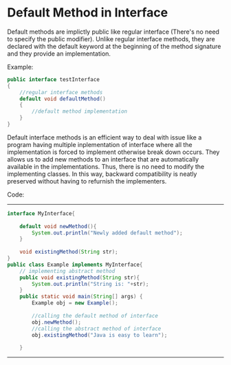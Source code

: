 # Default Method in Interface

Default methods are implictly public like regular interface (There's no need to specify the public modifier). Unlike regular interface methods, they are declared with the default keyword at the beginning of the method signature and they provide an implementation.

Example:

```Java
public interface testInterface
{
	//regular interface methods
	default void defaultMethod()
	{
		//default method implementation
	}
}
```

Default interface methods is an efficient way to deal with issue like a program having multiple inplementation of interface where all the implementation is forced to implement otherwise break down occurs. They allows us to add new methods to an interface that are automatically available in the implementations. Thus, there is no need to modify the implementing classes. In this way, backward compatibility is neatly preserved without having to refurnish the implementers.

Code:

---


```Java
interface MyInterface{  
    
    default void newMethod(){  
        System.out.println("Newly added default method");  
    }  
   
	void existingMethod(String str);  
}  
public class Example implements MyInterface{ 
	// implementing abstract method
    public void existingMethod(String str){           
        System.out.println("String is: "+str);  
    }  
    public static void main(String[] args) {  
    	Example obj = new Example();
    	
    	//calling the default method of interface
        obj.newMethod();     
        //calling the abstract method of interface
        obj.existingMethod("Java is easy to learn"); 
  
    }  
```

---